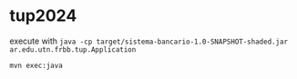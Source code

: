 # tup2024

execute with `java -cp target/sistema-bancario-1.0-SNAPSHOT-shaded.jar ar.edu.utn.frbb.tup.Application`

`mvn exec:java`
